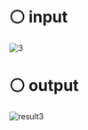 # ⚪ input

![3](https://user-images.githubusercontent.com/87034655/139425632-161ce330-f04a-4ce3-9db2-055e6fb56cd8.jpg)


# ⚪ output

![result3](https://user-images.githubusercontent.com/87034655/139425654-de0d38f5-6baf-4502-9b2c-3af793ead223.jpg)
